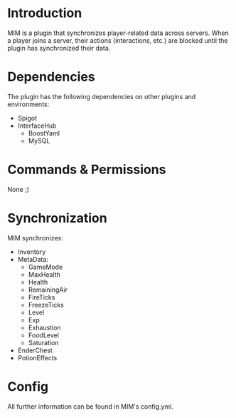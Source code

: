 # Introduction
MIM is a plugin that synchronizes player-related data across servers.
When a player joins a server, their actions (interactions, etc.) are blocked until the plugin has synchronized their data.

# Dependencies
The plugin has the following dependencies on other plugins and environments:
* Spigot
* InterfaceHub
  * BoostYaml
  * MySQL

# Commands & Permissions
None ;)

# Synchronization
MIM synchronizes:
- Inventory
- MetaData:
    - GameMode
    - MaxHealth
    - Health
    - RemainingAir
    - FireTicks
    - FreezeTicks
    - Level
    - Exp
    - Exhaustion
    - FoodLevel
    - Saturation
- EnderChest
- PotionEffects

# Config
All further information can be found in MIM's config.yml.
